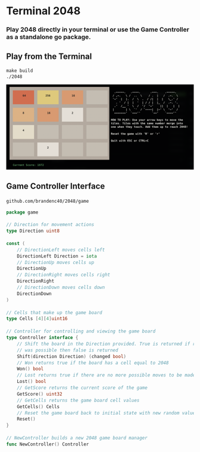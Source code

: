 # Terminal 2048

### Play 2048 directly in your terminal or use the Game Controller as a standalone go package.


## Play from the Terminal 

```shell
make build
./2048
```

![alt text](screenshot.png)


## Game Controller Interface

`github.com/brandenc40/2048/game`

```go
package game 

// Direction for movement actions
type Direction uint8

const (
	// DirectionLeft moves cells left
	DirectionLeft Direction = iota
	// DirectionUp moves cells up
	DirectionUp
	// DirectionRight moves cells right
	DirectionRight
	// DirectionDown moves cells down
	DirectionDown
)

// Cells that make up the game board
type Cells [4][4]uint16

// Controller for controlling and viewing the game board
type Controller interface {
	// Shift the board in the Direction provided. True is returned if rows were changed, if no action
	// was possible then false is returned
	Shift(direction Direction) (changed bool)
	// Won returns true if the board has a cell equal to 2048
	Won() bool
	// Lost returns true if there are no more possible moves to be made
	Lost() bool
	// GetScore returns the current score of the game
	GetScore() uint32
	// GetCells returns the game board cell values
	GetCells() Cells
	// Reset the game board back to initial state with new random values
	Reset()
}

// NewController builds a new 2048 game board manager
func NewController() Controller
```